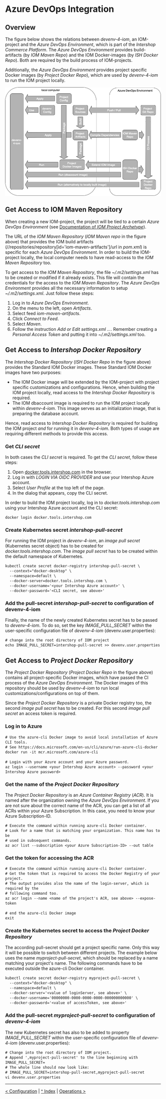 # Azure DevOps Integration

## Overview

The figure below shows the relations between *devenv-4-iom*, an IOM-project and the *Azure DevOps Environment*, which is part of the *Intershop Commerce Platform*. The *Azure DevOps Environment* provides build-artifacts (by *IOM Maven Repo*) and the IOM Docker-images (by *ISH Docker Repo*). Both are required by the build process of IOM-projects.

Additionally, the *Azure DevOps Environment* provides project specific Docker images (by *Project Docker Repo*), which are used by *devenv-4-iom* to run the IOM project locally.

![DevOps Integration Overview](DevOps-Integration-Overview.drawio.png)

## Get Access to IOM Maven Repository

When creating a new IOM-project, the project will be tied to a certain *Azure DevOps Environment* (see [Documentation of *IOM Project Archetype*](https://github.com/intershop/iom-project-archetype/blob/main/README.md)).

The URL of the *IOM Maven Repository* (*IOM Maven repo* in the figure above) that provides the IOM build artifacts (//repositories/repository[id='iom-maven-artifacts']/url in *pom.xml*) is specific for each *Azure DevOps Environment*. In order to build the IOM-project locally, the local computer needs to have read-access to the *IOM Maven Repository* too.

To get access to the *IOM Maven Repository*, the file *~/.m2/settings.xml* has to be created or modified if it already exists. This file will contain the credentials for the access to the *IOM Maven Repository*. The *Azure DevOps Environment* provides all the necessary information to setup *~/.m2/settings.xml*. Just follow these steps:

1. Log in to *Azure DevOps Environment*.
2. On the menu to the left, open *Artifacts*.
3. Select feed *iom-maven-artifacts*.
4. Click *Connect to Feed*.
5. Select *Maven*.
6. Follow the instruction *Add or Edit settings.xml ...*. Remember creating a *Personal Access Token* and putting it into *~/.m2/settings.xml* too.

## Get Access to *Intershop Docker Repository*

The *Intershop Docker Repository* (*ISH Docker Repo* in the figure above) provides the Standard IOM Docker images. These Standard IOM Docker images have two purposes:
* The IOM Docker image will be extended by the IOM-project with project specific customizations and configurations. Hence, when building the IOM project locally, read access to the *Intershop Docker Repository* is required.
* The IOM dbaccount image is required to run the IOM project locally within *devenv-4-iom*. This image serves as an initialization image, that is preparing the database account.

Hence, read access to *Intershop Docker Repository* is required for building the IOM project *and* for running it in *devenv-4-iom*. Both types of usage are requiring different methods to provide this access.

### Get *CLI secret*

In both cases the *CLI secret* is required. To get the *CLI secret*, follow these steps:

1. Open [docker.tools.intershop.com](https://docker.tools.intershop.com) in the browser.
2. Log in with *LOGIN VIA OIDC PROVIDER* and use your Intershop Azure account.
3. Select *User Profile* at the top left of the page.
4. In the dialog that appears, copy the CLI secret.

In order to build the IOM project locally, log in to *docker.tools.intershop.com* using your Intershop Azure account and the CLI secret:

    docker login docker.tools.intershop.com

### Create Kubernetes secret *intershop-pull-secret*

For running the IOM project in *devenv-4-iom*, an *image pull secret* (Kubernetes secret object) has to be created for *docker.tools.intershop.com*. The *image pull secret* has to be created within the default namespace of Kubernetes.

    kubectl create secret docker-registry intershop-pull-secret \
      --context="docker-desktop" \
      --namespace=default \
      --docker-server=docker.tools.intershop.com \
      --docker-username='<your Intershop Azure account>' \
      --docker-password='<CLI secret, see above>'

### Add the pull-secret *intershop-pull-secret* to configuration of devenv-4-iom

Finally, the name of the newly created Kubernetes secret has to be passed to *devenv-4-iom*. To do so, set the key *IMAGE_PULL_SECRET* within the user-specific configuration file of *devenv-4-iom* (devenv.user.properties):

    # change into the root directory of IOM project
    echo IMAGE_PULL_SECRET=intershop-pull-secret >> devenv.user.properties

## Get Access to *Project Docker Repository*

The *Project Docker Repository* (*Project Docker Repo* in the figure above) contains all project-specific Docker images, which have passed the CI process of the *Azure DevOps Environment*. The Docker images of this repository should be used by *devenv-4-iom* to run local customizations/configurations on top of them.

Since the *Project Docker Repository* is a private Docker registry too, the second *image pull secret* has to be created. For this second *image pull secret* an access token is required.

### Log in to Azure

    # Use the azure-cli Docker image to avoid local installation of Azure CLI tools.
    # See https://docs.microsoft.com/en-us/cli/azure/run-azure-cli-docker
    docker run -it mcr.microsoft.com/azure-cli

    # Login with your Azure account and your Azure password.
    az login --username <your Intershop Azure account> --password <your Intershop Azure password>

### Get the name of the *Project Docker Repository*

The *Project Docker Repository* is an *Azure Container Registry* (*ACR*). It is named after the organization owning the *Azure DevOps Environment*. If you are not sure about the correct name of the ACR, you can get a list of all ACRs within your Azure Subscription. In this case, you need to know your Azure Subscription-ID.

    # Execute the command within running azure-cli Docker container.
    # Look for a name that is matching your organization. This name has to be
    # used in subsequent commands.
    az acr list --subscription <your Azure Subscription-ID> --out table

### Get the token for accessing the ACR

    # Execute the command within running azure-cli Docker container.
    # Get the token that is required to access the Docker Registry of your project.
    # The output provides also the name of the login-server, which is required by the
    # following command too.
    az acr login --name <name of the project's ACR, see above> --expose-token

    # end the azure-cli Docker image
    exit

### Create the Kubernetes secret to access the *Project Docker Repository*

The according pull-secret should get a project specific name. Only this way it will be possible to switch between different projects. The example below uses the name *myproject-pull-secret*, which should be replaced by a name matching your project's name. The following commands have to be executed outside the azure-cli Docker container.

    kubectl create secret docker-registry myproject-pull-secret \
      --context="docker-desktop" \
      --namespace=default \
      --docker-server='<value of loginServer, see above>' \
      --docker-username='00000000-0000-0000-0000-000000000000' \
      --docker-password='<value of accessToken, see above>'

### Add the pull-secret *myproject-pull-secret* to configuration of *devenv-4-iom*

The new Kubernetes secret has also to be added to property *IMAGE_PULL_SECRET* within the user-specific configuration file of *devenv-4-iom* (devenv.user.properties):

    # Change into the root directory of IOM project.
    # Append ',myproject-pull-secret' to the line beginning with IMAGE_PULL_SECRET=
    # The whole line should now look like:
    # IMAGE_PULL_SECRET=intershop-pull-secret,myproject-pull-secret
    vi devenv.user.properties

---
[< Configuration](02_configuration.md) | [^ Index](../README.md) | [Operations >](04_operations.md)
